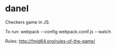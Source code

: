 # danel

Checkers game in JS.

To run:
webpack --config webpack.conif.js --watch

Rules:
http://fmjd64.org/rules-of-the-game/